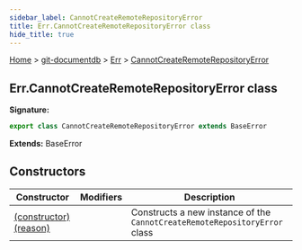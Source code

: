```yaml
---
sidebar_label: CannotCreateRemoteRepositoryError
title: Err.CannotCreateRemoteRepositoryError class
hide_title: true
---
```


[Home](./index.md) &gt; [git-documentdb](./git-documentdb.md) &gt; [Err](./git-documentdb.err.md) &gt; [CannotCreateRemoteRepositoryError](./git-documentdb.err.cannotcreateremoterepositoryerror.md)

## Err.CannotCreateRemoteRepositoryError class


<b>Signature:</b>

```typescript
export class CannotCreateRemoteRepositoryError extends BaseError 
```
<b>Extends:</b> BaseError

## Constructors

|  Constructor | Modifiers | Description |
|  --- | --- | --- |
|  [(constructor)(reason)](./git-documentdb.err.cannotcreateremoterepositoryerror._constructor_.md) |  | Constructs a new instance of the <code>CannotCreateRemoteRepositoryError</code> class |

